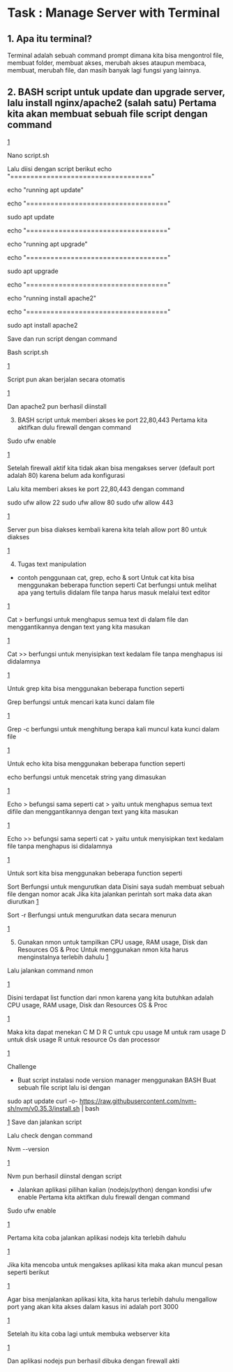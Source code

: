 <h1>Task : Manage Server with Terminal</h1>

<h2>1. Apa itu terminal?</h2>
Terminal adalah sebuah command prompt dimana kita bisa mengontrol file,
membuat folder, membuat akses, merubah akses ataupun membaca, membuat,
merubah file, dan masih banyak lagi fungsi yang lainnya.


<h2>2. BASH script untuk update dan upgrade server, lalu install nginx/apache2 (salah satu)
Pertama kita akan membuat sebuah file script dengan command</h2>

[1](https://github.com/johndy2742/dumbways-devops15-Johndy-Panca/blob/main/tugas%205/images/image-000.png)


Nano script.sh

Lalu diisi dengan script berikut
echo "==================================="

echo "running apt update"

echo "==================================="

sudo apt update

echo "==================================="

echo "running apt upgrade"

echo "==================================="

sudo apt upgrade

echo "==================================="

echo "running install apache2"

echo "==================================="

sudo apt install apache2

Save dan run script dengan command

Bash script.sh

[1](https://github.com/johndy2742/dumbways-devops15-Johndy-Panca/blob/main/tugas%205/images/image-001.png)

Script pun akan berjalan secara otomatis

[1](https://github.com/johndy2742/dumbways-devops15-Johndy-Panca/blob/main/tugas%205/images/image-002.png)

Dan apache2 pun berhasil diinstall

3. BASH script untuk memberi akses ke port 22,80,443
Pertama kita aktifkan dulu firewall dengan command

Sudo ufw enable

[1](https://github.com/johndy2742/dumbways-devops15-Johndy-Panca/blob/main/tugas%205/images/image-003.png)

Setelah firewall aktif kita tidak akan bisa mengakses server (default port adalah 80)
karena belum ada konfigurasi

Lalu kita memberi akses ke port 22,80,443 dengan command

sudo ufw allow 22
sudo ufw allow 80
sudo ufw allow 443

[1](https://github.com/johndy2742/dumbways-devops15-Johndy-Panca/blob/main/tugas%205/images/image-004.png)

Server pun bisa diakses kembali karena kita telah allow port 80 untuk diakses

[1](https://github.com/johndy2742/dumbways-devops15-Johndy-Panca/blob/main/tugas%205/images/image-005.png)

4. Tugas text manipulation
- contoh penggunaan cat, grep, echo & sort
Untuk cat kita bisa menggunakan beberapa function seperti
Cat <filename> berfungsi untuk melihat apa yang tertulis didalam file tanpa harus masuk
melalui text editor
  
[1](https://github.com/johndy2742/dumbways-devops15-Johndy-Panca/blob/main/tugas%205/images/image-006.png)
  
Cat > <filename> berfungsi untuk menghapus semua text di dalam file dan
menggantikannya dengan text yang kita masukan

[1](https://github.com/johndy2742/dumbways-devops15-Johndy-Panca/blob/main/tugas%205/images/image-007.png)  
  
Cat >> <filename> berfungsi untuk menyisipkan text kedalam file tanpa menghapus isi
didalamnya

[1](https://github.com/johndy2742/dumbways-devops15-Johndy-Panca/blob/main/tugas%205/images/image-008.png)
  
Untuk grep kita bisa menggunakan beberapa function seperti
  
Grep <kata kunci> <filename> berfungsi untuk mencari kata kunci dalam file

  [1](https://github.com/johndy2742/dumbways-devops15-Johndy-Panca/blob/main/tugas%205/images/image-009.png)
  
Grep -c <kata kunci> <filename> berfungsi untuk menghitung berapa kali muncul kata kunci
dalam file

  [1](https://github.com/johndy2742/dumbways-devops15-Johndy-Panca/blob/main/tugas%205/images/image-010.png)

  Untuk echo kita bisa menggunakan beberapa function seperti
  
echo <text> berfungsi untuk mencetak string yang dimasukan
  
[1](https://github.com/johndy2742/dumbways-devops15-Johndy-Panca/blob/main/tugas%205/images/image-011.png)
  
  Echo <text> > <filename> befungsi sama seperti cat > <filename> yaitu untuk menghapus
semua text difile dan menggantikannya dengan text yang kita masukan

  [1](https://github.com/johndy2742/dumbways-devops15-Johndy-Panca/blob/main/tugas%205/images/image-012.png)
  
  Echo <text> >> <filename> befungsi sama seperti cat > <filename> yaitu untuk menyisipkan
text kedalam file tanpa menghapus isi didalamnya

  [1](https://github.com/johndy2742/dumbways-devops15-Johndy-Panca/blob/main/tugas%205/images/image-013.png)
  
  Untuk sort kita bisa menggunakan beberapa function seperti

  Sort <filename> Berfungsi untuk mengurutkan data
Disini saya sudah membuat sebuah file dengan nomor acak
Jika kita jalankan perintah sort maka data akan diurutkan
  [1](https://github.com/johndy2742/dumbways-devops15-Johndy-Panca/blob/main/tugas%205/images/image-014.png)
  
Sort -r <filename> Berfungsi untuk mengurutkan data secara menurun

  [1](https://github.com/johndy2742/dumbways-devops15-Johndy-Panca/blob/main/tugas%205/images/image-015.png)
  
  5. Gunakan nmon untuk tampilkan CPU usage, RAM usage, Disk dan Resources OS & Proc
Untuk menggunakan nmon kita harus menginstalnya terlebih dahulu
  [1](https://github.com/johndy2742/dumbways-devops15-Johndy-Panca/blob/main/tugas%205/images/image-016.png)

  Lalu jalankan command nmon

  [1](https://github.com/johndy2742/dumbways-devops15-Johndy-Panca/blob/main/tugas%205/images/image-017.png)
  
  Disini terdapat list function dari nmon karena yang kita butuhkan adalah CPU usage, RAM
usage, Disk dan Resources OS & Proc

  [1](https://github.com/johndy2742/dumbways-devops15-Johndy-Panca/blob/main/tugas%205/images/image-018.png)
  
  Maka kita dapat menekan C M D R
C untuk cpu usage
M untuk ram usage
D untuk disk usage
R untuk resource Os dan processor
  
  [1](https://github.com/johndy2742/dumbways-devops15-Johndy-Panca/blob/main/tugas%205/images/image-019.png)
  
Challenge
- Buat script instalasi node version manager menggunakan BASH
Buat sebuah file script lalu isi dengan
  
sudo apt update
curl -o- https://raw.githubusercontent.com/nvm-sh/nvm/v0.35.3/install.sh | bash

  [1](https://github.com/johndy2742/dumbways-devops15-Johndy-Panca/blob/main/tugas%205/images/image-020.png)
  Save dan jalankan script

  Lalu check dengan command

  Nvm --version

  [1](https://github.com/johndy2742/dumbways-devops15-Johndy-Panca/blob/main/tugas%205/images/image-021.png)
  
  Nvm pun berhasil diinstal dengan script
- Jalankan aplikasi pilihan kalian (nodejs/python) dengan kondisi ufw enable
Pertama kita aktifkan dulu firewall dengan command
  
Sudo ufw enable
  
[1](https://github.com/johndy2742/dumbways-devops15-Johndy-Panca/blob/main/tugas%205/images/image-022.png)
  
  Pertama kita coba jalankan aplikasi nodejs kita terlebih dahulu

  [1](https://github.com/johndy2742/dumbways-devops15-Johndy-Panca/blob/main/tugas%205/images/image-023.png)
  
  Jika kita mencoba untuk mengakses aplikasi kita maka akan muncul pesan seperti berikut
  
  [1](https://github.com/johndy2742/dumbways-devops15-Johndy-Panca/blob/main/tugas%205/images/image-024.png)

  Agar bisa menjalankan aplikasi kita, kita harus terlebih dahulu mengallow port yang akan
kita akses dalam kasus ini adalah port 3000
  
  [1](https://github.com/johndy2742/dumbways-devops15-Johndy-Panca/blob/main/tugas%205/images/image-025.png)

  Setelah itu kita coba lagi untuk membuka webserver kita
  
  [1](https://github.com/johndy2742/dumbways-devops15-Johndy-Panca/blob/main/tugas%205/images/image-026.png)

  Dan aplikasi nodejs pun berhasil dibuka dengan firewall akti
